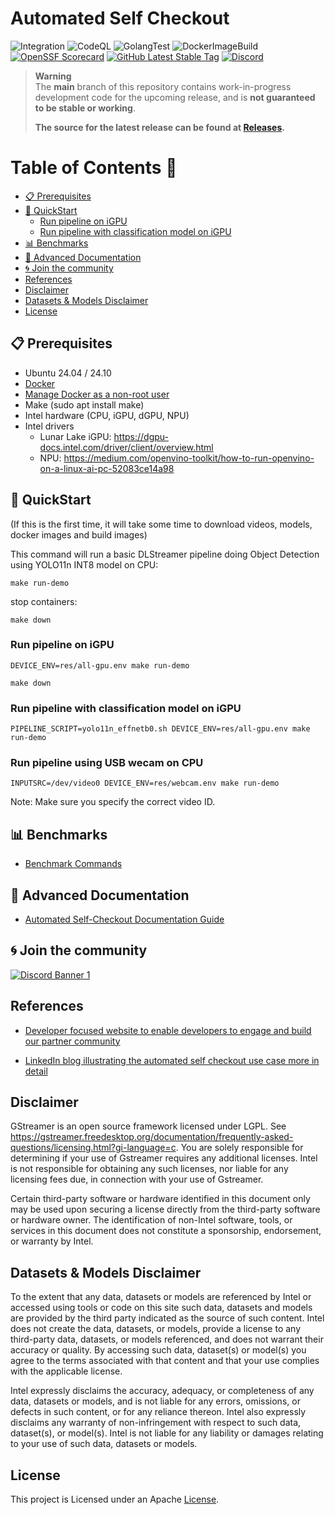 # Automated Self Checkout

![Integration](https://github.com/intel-retail/automated-self-checkout/actions/workflows/integration.yaml/badge.svg?branch=main)
![CodeQL](https://github.com/intel-retail/automated-self-checkout/actions/workflows/codeql.yaml/badge.svg?branch=main)
![GolangTest](https://github.com/intel-retail/automated-self-checkout/actions/workflows/gotest.yaml/badge.svg?branch=main)
![DockerImageBuild](https://github.com/intel-retail/automated-self-checkout/actions/workflows/build.yaml/badge.svg?branch=main) 
[![OpenSSF Scorecard](https://api.securityscorecards.dev/projects/github.com/intel-retail/automated-self-checkout/badge)](https://api.securityscorecards.dev/projects/github.com/intel-retail/automated-self-checkout)
[![GitHub Latest Stable Tag](https://img.shields.io/github/v/tag/intel-retail/automated-self-checkout?sort=semver&label=latest-stable)](https://github.com/intel-retail/automated-self-checkout/releases)
[![Discord](https://discord.com/api/guilds/1150892043120414780/widget.png?style=shield)](https://discord.gg/2SpNRF4SCn)

> **Warning**  
> The **main** branch of this repository contains work-in-progress development code for the upcoming release, and is **not guaranteed to be stable or working**.
>
> **The source for the latest release can be found at [Releases](https://github.com/intel-retail/automated-self-checkout/releases).**

# Table of Contents 📑

- [📋 Prerequisites](#-prerequisites)
- [🚀 QuickStart](#-quickstart)
  - [Run pipeline on iGPU](#run-pipeline-on-igpu)
  - [Run pipeline with classification model on iGPU](#run-pipeline-with-classification-model-on-igpu)
- [📊 Benchmarks](#-benchmarks)
- [📖 Advanced Documentation](#-documentation)
- [🌀 Join the community](#-join-the-community)
- [References](#references)
- [Disclaimer](#disclaimer)
- [Datasets & Models Disclaimer](#datasets--models-disclaimer)
- [License](#license)

## 📋 Prerequisites

- Ubuntu 24.04 / 24.10
- [Docker](https://docs.docker.com/engine/install/ubuntu/) 
- [Manage Docker as a non-root user](https://docs.docker.com/engine/install/linux-postinstall/)
- Make (sudo apt install make)
- Intel hardware (CPU, iGPU, dGPU, NPU)
- Intel drivers
  - Lunar Lake iGPU: https://dgpu-docs.intel.com/driver/client/overview.html
  - NPU: https://medium.com/openvino-toolkit/how-to-run-openvino-on-a-linux-ai-pc-52083ce14a98 


## 🚀 QuickStart

(If this is the first time, it will take some time to download videos, models, docker images and build images)

This command will run a basic DLStreamer pipeline doing Object Detection using YOLO11n INT8 model on CPU:

```
make run-demo
```

stop containers:

```
make down
```

### Run pipeline on iGPU

```
DEVICE_ENV=res/all-gpu.env make run-demo
```

```
make down
```

### Run pipeline with classification model on iGPU

```
PIPELINE_SCRIPT=yolo11n_effnetb0.sh DEVICE_ENV=res/all-gpu.env make run-demo
```

### Run pipeline using USB wecam on CPU

```
INPUTSRC=/dev/video0 DEVICE_ENV=res/webcam.env make run-demo
```

Note: Make sure you specify the correct video ID.


## 📊 Benchmarks 

- [Benchmark Commands](./benchmark-commands.md)

## 📖 Advanced Documentation

- [Automated Self-Checkout Documentation Guide](https://intel-retail.github.io/documentation/use-cases/automated-self-checkout/automated-self-checkout.html)  

## 🌀 Join the community 
[![Discord Banner 1](https://discordapp.com/api/guilds/1150892043120414780/widget.png?style=banner2)](https://discord.gg/2SpNRF4SCn)

## References

- [Developer focused website to enable developers to engage and build our partner community](https://www.intel.com/content/www/us/en/developer/articles/reference-implementation/automated-self-checkout.html)

- [LinkedIn blog illustrating the automated self checkout use case more in detail](https://www.linkedin.com/pulse/retail-innovation-unlocked-open-source-vision-enabled-mohideen/)

## Disclaimer

GStreamer is an open source framework licensed under LGPL. See https://gstreamer.freedesktop.org/documentation/frequently-asked-questions/licensing.html?gi-language=c.  You are solely responsible for determining if your use of Gstreamer requires any additional licenses.  Intel is not responsible for obtaining any such licenses, nor liable for any licensing fees due, in connection with your use of Gstreamer.

Certain third-party software or hardware identified in this document only may be used upon securing a license directly from the third-party software or hardware owner. The identification of non-Intel software, tools, or services in this document does not constitute a sponsorship, endorsement, or warranty by Intel.

## Datasets & Models Disclaimer

To the extent that any data, datasets or models are referenced by Intel or accessed using tools or code on this site such data, datasets and models are provided by the third party indicated as the source of such content. Intel does not create the data, datasets, or models, provide a license to any third-party data, datasets, or models referenced, and does not warrant their accuracy or quality.  By accessing such data, dataset(s) or model(s) you agree to the terms associated with that content and that your use complies with the applicable license.

Intel expressly disclaims the accuracy, adequacy, or completeness of any data, datasets or models, and is not liable for any errors, omissions, or defects in such content, or for any reliance thereon. Intel also expressly disclaims any warranty of non-infringement with respect to such data, dataset(s), or model(s). Intel is not liable for any liability or damages relating to your use of such data, datasets or models.

## License
This project is Licensed under an Apache [License](./LICENSE.md).
